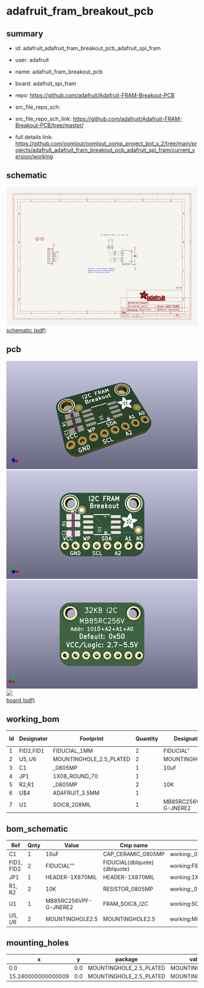 # adafruit_fram_breakout_pcb
 
## summary 
* id: adafruit_adafruit_fram_breakout_pcb_adafruit_spi_fram
* user: adafruit
* name: adafruit_fram_breakout_pcb
* board: adafruit_spi_fram
* repo: https://github.com/adafruit/Adafruit-FRAM-Breakout-PCB



* src_file_repo_sch: 
* src_file_repo_sch_link: https://github.com/adafruit/Adafruit-FRAM-Breakout-PCB/tree/master/
* full details link: https://github.com/oomlout/oomlout_oomp_project_bot_v_2/tree/main/projects/adafruit_adafruit_fram_breakout_pcb_adafruit_spi_fram/current_version/working  

## schematic  
![](working_schematic_600.png)  
[schematic (pdf)](working_schematic.pdf)  

## pcb  
![](working_3d_600.png) 
![](working_3d_front_600.png)  
![](working_3d_back_600.png)  
![](working_600.png)  
[board (pdf)](working.pdf)  

## working_bom
| Id | Designator | Footprint | Quantity | Designation | Supplier and ref |  | None | 
| --- | --- | --- | --- | --- | --- | --- | --- | 
| 1 | FID2,FID1 | FIDUCIAL_1MM | 2 | FIDUCIAL" |  |  | [''] | 
| 2 | U$5,U$6 | MOUNTINGHOLE_2.5_PLATED | 2 | MOUNTINGHOLE2.5 |  |  | [''] | 
| 3 | C1 | _0805MP | 1 | 10uF |  |  | [''] | 
| 4 | JP1 | 1X08_ROUND_70 | 1 |  |  |  | [''] | 
| 5 | R2,R1 | _0805MP | 2 | 10K |  |  | [''] | 
| 6 | U$4 | ADAFRUIT_3.5MM | 1 |  |  |  | [''] | 
| 7 | U1 | SOIC8_208MIL | 1 | MB85RC256VPF-G-JNERE2 |  |  | [''] | 


## bom_schematic
| Ref | Qnty | Value | Cmp name | Footprint | Description | Vendor | DNP | 
| --- | --- | --- | --- | --- | --- | --- | --- | 
| C1 | 1 | 10uF | CAP_CERAMIC_0805MP | working:_0805MP |  |  |  | 
| FID1, FID2 | 2 | FIDUCIAL"" | FIDUCIAL{dblquote}{dblquote} | working:FIDUCIAL_1MM |  |  |  | 
| JP1 | 1 | HEADER-1X870MIL | HEADER-1X870MIL | working:1X08_ROUND_70 |  |  |  | 
| R1, R2 | 2 | 10K | RESISTOR_0805MP | working:_0805MP |  |  |  | 
| U1 | 1 | MB85RC256VPF-G-JNERE2 | FRAM_SOIC8_I2C | working:SOIC8_208MIL |  |  |  | 
| U$5, U$6 | 2 | MOUNTINGHOLE2.5 | MOUNTINGHOLE2.5 | working:MOUNTINGHOLE_2.5_PLATED |  |  |  | 


## mounting_holes
| x | y | package | value | ref | size | 
| --- | --- | --- | --- | --- | --- | 
| 0.0 | 0.0 | MOUNTINGHOLE_2.5_PLATED | MOUNTINGHOLE2.5 | U$5 | m3 | 
| 15.240000000000009 | 0.0 | MOUNTINGHOLE_2.5_PLATED | MOUNTINGHOLE2.5 | U$6 | m3 | 


